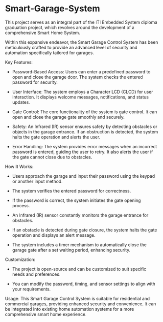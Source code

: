 # Smart-Garage-System

This project serves as an integral part of the ITI Embedded System diploma graduation project, which revolves around the development of a comprehensive Smart Home System.

Within this expansive endeavor, the Smart Garage Control System has been meticulously crafted to provide an advanced level of security and automation specifically tailored for garages.


Key Features:
   -   Password-Based Access: Users can enter a predefined password to open and close the garage door. The system checks the entered password for security.
      
   -   User Interface: The system employs a Character LCD (CLCD) for user interaction. It displays welcome messages, notifications, and status updates.
     
   -   Gate Control: The core functionality of the system is gate control. It can open and close the garage gate smoothly and securely.
     
   -   Safety: An Infrared (IR) sensor ensures safety by detecting obstacles or objects in the garage entrance. 
              If an obstruction is detected, the system halts the gate operation and alerts the user.
     
   -   Error Handling: The system provides error messages when an incorrect password is entered, guiding the user to retry. 
              It also alerts the user if the gate cannot close due to obstacles.

How It Works:
   - Users approach the garage and input their password using the keypad or another input method.
       
   - The system verifies the entered password for correctness.
       
   - If the password is correct, the system initiates the gate opening process.

   - An Infrared (IR) sensor constantly monitors the garage entrance for obstacles. 

   - If an obstacle is detected during gate closure, the system halts the gate operation and displays an alert message.

   - The system includes a timer mechanism to automatically close the garage gate after a set waiting period, enhancing security.
      
Customization:
   - The project is open-source and can be customized to suit specific needs and preferences. 

   - You can modify the password, timing, and sensor settings to align with your requirements.

Usage:
       This Smart Garage Control System is suitable for residential and commercial garages, providing enhanced security and convenience. 
       It can be integrated into existing home automation systems for a more comprehensive smart home experience.

